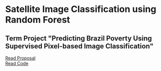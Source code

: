 # Satellite Image Classification using Random Forest 

## Term Project "Predicting Brazil Poverty Using  Supervised Pixel-based Image Classification"<br/>
[Read Proposal](https://zixi-liu.github.io/Satellite-Image-Classification/Liu,Zixi_TermProject.pdf)<br/>
[Read Code](https://nbviewer.jupyter.org/github/zixi-liu/GoogleEarthEngine/blob/master/BrazilProject.ipynb)


